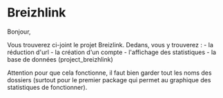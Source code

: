 # Breizhlink

Bonjour, 

  Vous trouverez ci-joint le projet Breizlink. Dedans, vous y trouverez :
    - la réduction d'url
    - la création d'un compte
    - l'affichage des statistiques 
    - la base de données (project_breizhlink)
   
Attention pour que cela fonctionne, il faut bien garder tout les noms des dossiers (surtout pour le premier package qui permet au graphique des statistiques de fonctionner).
